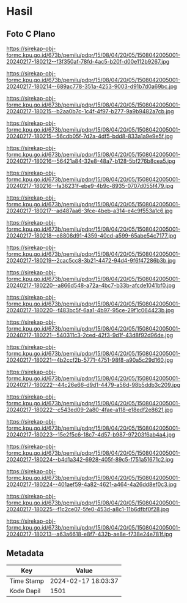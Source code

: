 # Hasil

## Foto C Plano

https://sirekap-obj-formc.kpu.go.id/673b/pemilu/pdpr/15/08/04/20/05/1508042005001-20240217-180212--f3f350af-78fd-4ac5-b20f-d00e112b9267.jpg

https://sirekap-obj-formc.kpu.go.id/673b/pemilu/pdpr/15/08/04/20/05/1508042005001-20240217-180214--689ac778-351a-4253-9003-d91b7d0a69bc.jpg

https://sirekap-obj-formc.kpu.go.id/673b/pemilu/pdpr/15/08/04/20/05/1508042005001-20240217-180215--b2aa0b7c-1c4f-4f97-b277-9a9b9482a7cb.jpg

https://sirekap-obj-formc.kpu.go.id/673b/pemilu/pdpr/15/08/04/20/05/1508042005001-20240217-180215--56cdb05f-7d2a-4df5-bdd8-833a1a9e9e5f.jpg

https://sirekap-obj-formc.kpu.go.id/673b/pemilu/pdpr/15/08/04/20/05/1508042005001-20240217-180216--56421a84-32e8-48a7-b128-5bf276b8cea5.jpg

https://sirekap-obj-formc.kpu.go.id/673b/pemilu/pdpr/15/08/04/20/05/1508042005001-20240217-180216--fa36231f-ebe9-4b9c-8935-0707d055f479.jpg

https://sirekap-obj-formc.kpu.go.id/673b/pemilu/pdpr/15/08/04/20/05/1508042005001-20240217-180217--ad487aa6-3fce-4beb-a314-e4c9f553a1c6.jpg

https://sirekap-obj-formc.kpu.go.id/673b/pemilu/pdpr/15/08/04/20/05/1508042005001-20240217-180218--e8808d91-4359-40cd-a599-65abe54c7177.jpg

https://sirekap-obj-formc.kpu.go.id/673b/pemilu/pdpr/15/08/04/20/05/1508042005001-20240217-180219--2cac5cc8-3b21-4472-94d4-9f6f47286b3b.jpg

https://sirekap-obj-formc.kpu.go.id/673b/pemilu/pdpr/15/08/04/20/05/1508042005001-20240217-180220--a866d548-a72a-4bc7-b33b-afcde1041bf0.jpg

https://sirekap-obj-formc.kpu.go.id/673b/pemilu/pdpr/15/08/04/20/05/1508042005001-20240217-180220--f483bc5f-6aa1-4b97-95ce-29f1c064423b.jpg

https://sirekap-obj-formc.kpu.go.id/673b/pemilu/pdpr/15/08/04/20/05/1508042005001-20240217-180221--540311c3-2ced-42f3-9d1f-43d8f92d96de.jpg

https://sirekap-obj-formc.kpu.go.id/673b/pemilu/pdpr/15/08/04/20/05/1508042005001-20240217-180221--4b2ccf2b-5771-4751-98f8-a90a5c29d160.jpg

https://sirekap-obj-formc.kpu.go.id/673b/pemilu/pdpr/15/08/04/20/05/1508042005001-20240217-180222--44c26e66-d9d1-4479-a56d-98b5ddb3c209.jpg

https://sirekap-obj-formc.kpu.go.id/673b/pemilu/pdpr/15/08/04/20/05/1508042005001-20240217-180222--c543ed09-2a80-4fae-a118-e18edf2e8621.jpg

https://sirekap-obj-formc.kpu.go.id/673b/pemilu/pdpr/15/08/04/20/05/1508042005001-20240217-180223--15e2f5c6-18c7-4d57-b987-97203f6ab4a4.jpg

https://sirekap-obj-formc.kpu.go.id/673b/pemilu/pdpr/15/08/04/20/05/1508042005001-20240217-180224--b4d1a342-6928-405f-89c5-f751a51671c2.jpg

https://sirekap-obj-formc.kpu.go.id/673b/pemilu/pdpr/15/08/04/20/05/1508042005001-20240217-180224--401aef59-4a82-4621-a464-4a26dd8ef0c3.jpg

https://sirekap-obj-formc.kpu.go.id/673b/pemilu/pdpr/15/08/04/20/05/1508042005001-20240217-180225--f1c2ce07-5fe0-453d-a8c1-11b6dfbf0f28.jpg

https://sirekap-obj-formc.kpu.go.id/673b/pemilu/pdpr/15/08/04/20/05/1508042005001-20240217-180213--a63a6618-e8f7-432b-ae8e-f738e24e781f.jpg


## Metadata

| Key        | Value               |
| ---------- | ------------------- |
| Time Stamp | 2024-02-17 18:03:37 |
| Kode Dapil | 1501                |



